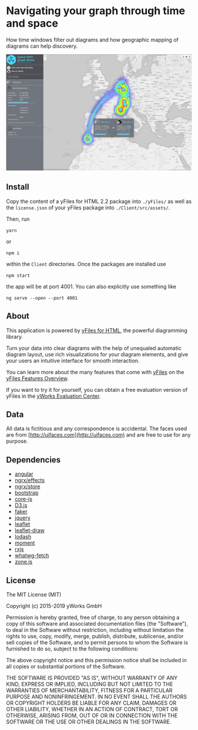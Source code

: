 # Navigating your graph through time and space

How time windows filter out diagrams and how geographic mapping of diagrams can help discovery.

![screenshot](spacetime.png)

## Install

Copy the content of a yFiles for HTML 2.2 package into `./yFiles/` as well as the `license.json`
of your yFiles package into `./Client/src/assets/`.

Then, run 

    yarn
    
or 

    npm i
    
within the `Client` directories. Once the packages are installed use

    npm start
    
the app will be at port 4001. You can also explicitly use something like

    ng serve --open --port 4001
        
## About

This application is powered by [yFiles for HTML](https://www.yworks.com/products/yfiles-for-html), the powerful 
diagramming library.

Turn your data into clear diagrams with the help of unequaled automatic diagram layout, use rich visualizations for your 
diagram elements, and give your users an intuitive interface for smooth interaction.

You can learn more about the many features that come with [yFiles](https://www.yworks.com/products/yfiles)
on the [yFiles Features Overview](https://www.yworks.com/products/yfiles/features).

If you want to try it for yourself, you can obtain a free evaluation version of yFiles in the 
[yWorks Evaluation Center](https://my.yworks.com/signup?product=YFILES_HTML_EVAL).
 

## Data

All data is fictitious and any correspondence is accidental. The faces used are from [http://uifaces.com](http://uifaces.com) and are free to use for any purpose.

## Dependencies
* [angular](https://github.com/angular/angular)
* [ngrx/effects](https://github.com/ngrx/effects)
* [ngrx/store](https://github.com/ngrx/platform)
* [bootstrap](https://github.com/twbs/bootstrap)
* [core-js](https://github.com/zloirock/core-js)
* [D3.js](https://github.com/d3/d3)
* [faker](https://github.com/Marak/Faker.js)
* [jquery](https://github.com/jquery/jquery)
* [leaflet](https://github.com/Leaflet/Leaflet)
* [leaflet-draw](https://github.com/Leaflet/Leaflet.draw)
* [lodash](https://github.com/lodash/lodash)
* [moment](https://github.com/moment/moment)
* [rxjs](https://github.com/reactivex/rxjs)
* [whatwg-fetch](https://github.com/github/fetch)
* [zone.js](https://github.com/angular/zone.js)


## License
The MIT License (MIT)

Copyright (c) 2015-2019 yWorks GmbH

Permission is hereby granted, free of charge, to any person obtaining a copy of this software and associated documentation files (the "Software"), to deal in the Software without restriction, including without limitation the rights to use, copy, modify, merge, publish, distribute, sublicense, and/or sell copies of the Software, and to permit persons to whom the Software is furnished to do so, subject to the following conditions:

The above copyright notice and this permission notice shall be included in all copies or substantial portions of the Software.

THE SOFTWARE IS PROVIDED "AS IS", WITHOUT WARRANTY OF ANY KIND, EXPRESS OR IMPLIED, INCLUDING BUT NOT LIMITED TO THE WARRANTIES OF MERCHANTABILITY, FITNESS FOR A PARTICULAR PURPOSE AND NONINFRINGEMENT. IN NO EVENT SHALL THE AUTHORS OR COPYRIGHT HOLDERS BE LIABLE FOR ANY CLAIM, DAMAGES OR OTHER LIABILITY, WHETHER IN AN ACTION OF CONTRACT, TORT OR OTHERWISE, ARISING FROM, OUT OF OR IN CONNECTION WITH THE SOFTWARE OR THE USE OR OTHER DEALINGS IN THE SOFTWARE.